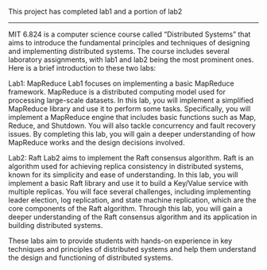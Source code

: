 This project has completed lab1 and a portion of lab2

-----------------

MIT 6.824 is a computer science course called “Distributed Systems” that aims to introduce the fundamental principles and techniques of designing and implementing distributed systems. The course includes several laboratory assignments, with lab1 and lab2 being the most prominent ones. Here is a brief introduction to these two labs:

Lab1: MapReduce
Lab1 focuses on implementing a basic MapReduce framework. MapReduce is a distributed computing model used for processing large-scale datasets. In this lab, you will implement a simplified MapReduce library and use it to perform some tasks. Specifically, you will implement a MapReduce engine that includes basic functions such as Map, Reduce, and Shutdown. You will also tackle concurrency and fault recovery issues. By completing this lab, you will gain a deeper understanding of how MapReduce works and the design decisions involved.

Lab2: Raft
Lab2 aims to implement the Raft consensus algorithm. Raft is an algorithm used for achieving replica consistency in distributed systems, known for its simplicity and ease of understanding. In this lab, you will implement a basic Raft library and use it to build a Key/Value service with multiple replicas. You will face several challenges, including implementing leader election, log replication, and state machine replication, which are the core components of the Raft algorithm. Through this lab, you will gain a deeper understanding of the Raft consensus algorithm and its application in building distributed systems.

These labs aim to provide students with hands-on experience in key techniques and principles of distributed systems and help them understand the design and functioning of distributed systems.
